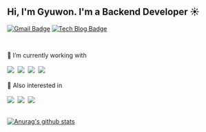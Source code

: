 ## Hi, I'm Gyuwon. I'm a Backend Developer ☀️
[![Gmail Badge](https://img.shields.io/badge/Gmail-d14836?style=flat-square&logo=Gmail&logoColor=white&link=mailto:gw1231seong@gmail.com)](mailto:gw1231seong@gmail.com)
[![Tech Blog Badge](http://img.shields.io/badge/-Dev%20blog-black?style=flat-square&link=https://95912.tistory.com//)](https://95912.tistory.com/)

<br>

🍎 I’m currently working with <br><br>
<img src="https://img.shields.io/badge/JavaScript-F7DF1E?style=for-the-badge&logo=javascript&logoColor=black"/>&nbsp;&nbsp;<img src="https://img.shields.io/badge/TypeScript-007ACC?style=for-the-badge&logo=typescript&logoColor=white"/>&nbsp;&nbsp;<img src="https://img.shields.io/badge/Node.js-43853D?style=for-the-badge&logo=node.js&logoColor=white"/>&nbsp;&nbsp;<img src="https://img.shields.io/badge/Nest.js-E0234E?style=for-the-badge&logo=nestjs&logoColor=white"/><br><br>
🍏 Also interested in <br><br>
<img src="https://img.shields.io/badge/Python-3776AB?style=for-the-badge&logo=python&logoColor=white"/>&nbsp;&nbsp;<img src="https://img.shields.io/badge/Django-092E20?style=for-the-badge&logo=django&logoColor=white"/>&nbsp;&nbsp;<img src="https://img.shields.io/badge/Flask-000000?style=for-the-badge&logo=flask&logoColor=white"/><br><br>

[![Anurag's github stats](https://github-readme-stats.vercel.app/api?username=95912gw&count_private=true&show_icons=true&theme=vue&include_all_commits&hide_title=true)](https://github.com/anuraghazra/github-readme-stats)
